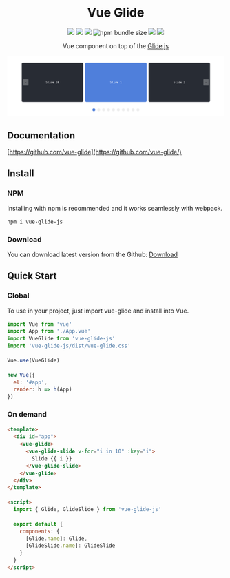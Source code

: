 <h1 align="center">Vue Glide</h1>

<p align="center">
  <img src="https://img.shields.io/npm/v/vue-glide-js.svg">
  <img src="https://img.shields.io/github/issues/glokesh94/vue-glide.svg">
  <img src="https://img.shields.io/npm/dw/vue-glide-js.svg">
  <img alt="npm bundle size" src="https://img.shields.io/bundlephobia/minzip/vue-glide-js.svg">
  <img src="https://travis-ci.com/glokesh94/vue-glide.svg?branch=master">
  <img src="https://img.shields.io/github/license/glokesh94/vue-glide.svg">
</p>

<p align="center">Vue component on top of the <a href="https://github.com/glidejs/glide">Glide.js</a></p>

<img src="./docs/hero.png">

## Documentation

[https://github.com/vue-glide](https://github.com/vue-glide/)

## Install

### NPM

Installing with npm is recommended and it works seamlessly with webpack.

```bash
npm i vue-glide-js
```

### Download

You can download latest version from the Github: [Download](https://github.com/glokesh94/vue-glide/archive/master.zip)

## Quick Start

### Global

To use in your project, just import vue-glide and install into Vue.

```js
import Vue from 'vue'
import App from './App.vue'
import VueGlide from 'vue-glide-js'
import 'vue-glide-js/dist/vue-glide.css'

Vue.use(VueGlide)

new Vue({
  el: '#app',
  render: h => h(App)
})
```

### On demand

```html
<template>
  <div id="app">
    <vue-glide>
      <vue-glide-slide v-for="i in 10" :key="i">
        Slide {{ i }}
      </vue-glide-slide>
    </vue-glide>
  </div>
</template>

<script>
  import { Glide, GlideSlide } from 'vue-glide-js'

  export default {
    components: {
      [Glide.name]: Glide,
      [GlideSlide.name]: GlideSlide
    }
  }
</script>